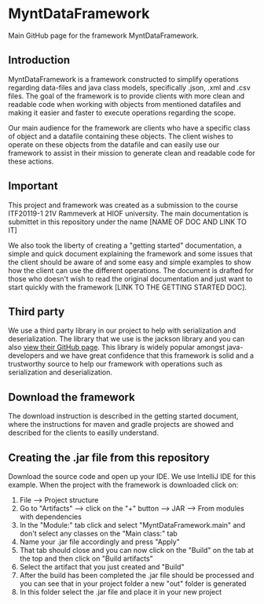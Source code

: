 # MyntDataFramework

Main GitHub page for the framework MyntDataFramework.

## Introduction
MyntDataFramework is a framework constructed to simplify operations regarding data-files and java class models, specifically .json, .xml and .csv files. The goal of the framework is to provide clients with more clean and readable code when working with objects from mentioned datafiles and making it easier and faster to execute operations regarding the scope.

Our main audience for the framework are clients who have a specific class of object and a datafile containing these objects. The client wishes to operate on these objects from the datafile and can easily use our framework to assist in their mission to generate clean and readable code for these actions.

## Important
This project and framework was created as a submission to the course ITF20119-1 21V Rammeverk at HIOF university.
The main documentation is submittet in this repository under the name [NAME OF DOC AND LINK TO IT]

We also took the liberty of creating a "getting started" documentation, a simple and quick document explaining the framework and some issues that the client should be aware of and some easy and simple examples to show how the client can use the different operations. The document is drafted for those who doesn't wish to read the original documentation and just want to start quickly with the framework [LINK TO THE GETTING STARTED DOC].

## Third party
We use a third party library in our project to help with serialization and deserialization. The library that we use is the jackson library and you can also [view their GitHub page](https://github.com/FasterXML/jackson "Main portal of Jackson library in GitHub"). This library is widely popular amongst java-developers and we have great confidence that this framework is solid and a trustworthy source to help our framework with operations such as serialization and deserialization.

## Download the framework
The download instruction is described in the getting started document, where the instructions for maven and gradle projects are showed and described for the clients to easilly understand.

## Creating the .jar file from this repository
Download the source code and open up your IDE. We use IntelliJ IDE for this example.
When the project with the framework is downloaded click on:
  1. File --> Project structure
  2. Go to "Artifacts" --> click on the "+" button --> JAR --> From modules with dependencies
  3. In the "Module:" tab click and select "MyntDataFramework.main" and don't select any classes on the "Main class:" tab
  4. Name your .jar file accordingly and press "Apply"
  5. That tab should close and you can now click on the "Build" on the tab at the top and then click on "Build artifacts"
  6. Select the artifact that you just created and "Build"
  7. After the build has been completed the .jar file should be processed and you can see that in your project folder a new "out" folder is generated
  8. In this folder select the .jar file and place it in your new project
